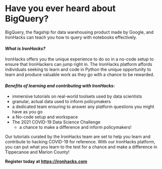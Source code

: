 # Have you ever heard about BigQuery?



BigQuery, the flagship for data warehousing product made by Google, and IronHacks can  teach you how to query with notebooks effectively. 

#### _What is IronHacks?_

IronHacks offers you the unique experience to do so in a no-code setup to ensure that IronHackers can jump right in. The IronHacks platform affords individuals seeking to learn and code in Python the unique opportunity to learn and produce valuable work as they go with a chance to be rewarded. 

#### _Benefits of learning and contributing with IronHacks:_

* immersive tutorials on real-world toolsets used by data scientists
* granular, actual data used to inform policymakers
* a dedicated team ensuring to answer any platform questions you might have as you go
* a No-code setup and workspace  
* The 2021 COVID-19 Data Science Challenge
  * a chance to make a difference and inform policymakers! 

Our tutorials curated by the IronHacks team are set to help you learn and contribute to hacking COVID-19 for reference. With our IronHacks platform, you can put what you learn to the test for a chance and make a difference in Tippecanoe and Marion County!

**Register today at https://ironhacks.com**
